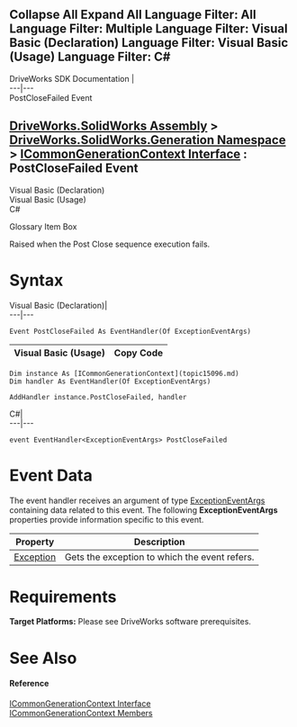 Collapse All Expand All Language Filter: All  Language Filter: Multiple  Language Filter: Visual Basic (Declaration) Language Filter: Visual Basic (Usage) Language Filter: C#  
---  
DriveWorks SDK Documentation  |   
---|---  
PostCloseFailed Event   
  
[DriveWorks.SolidWorks Assembly](topic13342.md) > [DriveWorks.SolidWorks.Generation Namespace](topic15094.md) > [ICommonGenerationContext Interface](topic15096.md) : PostCloseFailed Event  
---  
  
Visual Basic (Declaration)    
Visual Basic (Usage)    
C# 

Glossary Item Box

Raised when the Post Close sequence execution fails. 

# Syntax

Visual Basic (Declaration)|   
---|---  
      
    
    Event PostCloseFailed As EventHandler(Of ExceptionEventArgs)  
  
Visual Basic (Usage)| Copy Code  
---|---  
      
    
    Dim instance As [ICommonGenerationContext](topic15096.md)
    Dim handler As EventHandler(Of ExceptionEventArgs)
     
    AddHandler instance.PostCloseFailed, handler  
  
C#|   
---|---  
      
    
    event EventHandler<ExceptionEventArgs> PostCloseFailed  
  
# Event Data

The event handler receives an argument of type [ExceptionEventArgs](topic806.md) containing data related to this event. The following **ExceptionEventArgs** properties provide information specific to this event.

Property| Description  
---|---  
[Exception](topic813.md)| Gets the exception to which the event refers.   
  
# Requirements

**Target Platforms:** Please see DriveWorks software prerequisites.

# See Also

#### Reference

[ICommonGenerationContext Interface](topic15096.md)   
[ICommonGenerationContext Members](topic15097.md)


